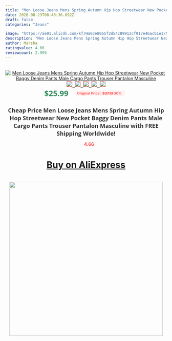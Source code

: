 ```yaml
---
title: "Men Loose Jeans Mens Spring Autumn Hip Hop Streetwear New Pocket Baggy Denim Pants Male Cargo Pants Trouser Pantalon Masculine"
date: 2020-08-23T08:40:36.892Z
draft: false
categories: "Jeans"

image: "https://ae01.alicdn.com/kf/Ha03e8065f2d54c89913cf917e46acb1eI/Men-Loose-Jeans-Mens-Spring-Autumn-Hip-Hop-Streetwear-New-Pocket-Baggy-Denim-Pants-Male-Cargo.jpg"
description: "Men Loose Jeans Mens Spring Autumn Hip Hop Streetwear New Pocket Baggy Denim Pants Male Cargo Pants Trouser Pantalon Masculine"
author: Marsha
ratingvalue: 4.66
reviewcount: 2.999
---
```

<br>
<div style="text-align: center;">
<a href="https://s.click.aliexpress.com/e/_AnVB0h" target="_blank" rel="nofollow noopener noreferrer"><img alt="Men Loose Jeans Mens Spring Autumn Hip Hop Streetwear New Pocket Baggy Denim Pants Male Cargo Pants Trouser Pantalon Masculine" class="magnifier-image" src="https://ae01.alicdn.com/kf/Ha03e8065f2d54c89913cf917e46acb1eI/Men-Loose-Jeans-Mens-Spring-Autumn-Hip-Hop-Streetwear-New-Pocket-Baggy-Denim-Pants-Male-Cargo.jpg_640x640.jpg">
<br>
<img style="border:1px solid salmon" src="https://ae01.alicdn.com/kf/Ha03e8065f2d54c89913cf917e46acb1eI/Men-Loose-Jeans-Mens-Spring-Autumn-Hip-Hop-Streetwear-New-Pocket-Baggy-Denim-Pants-Male-Cargo.jpg_120x120.jpg">&nbsp;&nbsp;<img style="border:1px solid salmon" src="https://ae01.alicdn.com/kf/H22066176fa544857bbbcd718fd3649eep/Men-Loose-Jeans-Mens-Spring-Autumn-Hip-Hop-Streetwear-New-Pocket-Baggy-Denim-Pants-Male-Cargo.jpg_120x120.jpg">&nbsp;&nbsp;<img style="border:1px solid salmon" src="https://ae01.alicdn.com/kf/Hbdb3ff4e240a4bb28dfd54bbb5cc59452/Men-Loose-Jeans-Mens-Spring-Autumn-Hip-Hop-Streetwear-New-Pocket-Baggy-Denim-Pants-Male-Cargo.jpg_120x120.jpg">&nbsp;&nbsp;<img style="border:1px solid salmon" src="https://ae01.alicdn.com/kf/H41cd9e1f862c49a9984467a09d04359bh/Men-Loose-Jeans-Mens-Spring-Autumn-Hip-Hop-Streetwear-New-Pocket-Baggy-Denim-Pants-Male-Cargo.jpg_120x120.jpg">&nbsp;&nbsp;<img style="border:1px solid salmon" src="https://ae01.alicdn.com/kf/H00a0743765444e3ab4d7b33704eaab25H/Men-Loose-Jeans-Mens-Spring-Autumn-Hip-Hop-Streetwear-New-Pocket-Baggy-Denim-Pants-Male-Cargo.jpg_120x120.jpg"></a></div><br0>
<div style="text-align: center;"><span style="background-color: white; border: 0px; box-sizing: border-box; color: seagreen; display: inline-block; font-family: &quot;open sans&quot; , &quot;arial&quot; , &quot;helvetica&quot; , sans-serif , &quot;heiti&quot;; font-size: 24px; font-stretch: inherit; font-weight: 700; line-height: inherit; margin: 0px 10px 0px 0px; padding: 0px; vertical-align: middle;">$25.99 </span>
<span style="background: rgb(255 , 241 , 241); border-radius: 3px; border: 0px; box-sizing: border-box; color: #ff4747; display: inline-block; font-family: inherit; font-size: 12px; font-stretch: inherit; font-style: inherit; font-variant: inherit; font-weight: 600; line-height: inherit; margin: 0px; padding: 2px 5px; transform: scale(0.9); vertical-align: middle;">Original Price : <b style="text-decoration: line-through;">$37.13 </b> 30%&nbsp;&nbsp;</span></div>
<h1 style="color: #333333; display: inline-block; font-family: &quot;open sans&quot; , &quot;arial&quot; , &quot;helvetica&quot; , sans-serif , &quot;heiti&quot;; font-size: 18px; font-stretch: inherit; font-weight: 700; text-align: center;">Cheap Price Men Loose Jeans Mens Spring Autumn Hip Hop Streetwear New Pocket Baggy Denim Pants Male Cargo Pants Trouser Pantalon Masculine with FREE Shipping Worldwide!</h1>
<div style="color: #ff4747; text-align: center;">
<img src="https://4.bp.blogspot.com/-M0ZcTcb-5uY/XleCXlxnR4I/AAAAAAAAAEc/OrjgMkXV1oMQFaCRZj5HQwOCBcu3w1FegCPcBGAYYCw/s1600/star.png" style="height: 15px;">&nbsp;<b>4.66</b></div>
<div class="button_cont" align="center"><a class="buynow_a" href="https://s.click.aliexpress.com/e/_AnVB0h" target="_blank" rel="nofollow noopener noreferrer"><H1>Buy on AliExpress</H1></a></div><br>
<div class="separator" style="clear: both; text-align: center;">
<img src="https://lh3.googleusercontent.com/-pTy5HemUv9M/XlePHvY0dAI/AAAAAAAAAE4/0nX5iRUoIWY8eMW9Dpxeirr157OZliDIgCLcBGAsYHQ/s1600/badge.gif" width="480">
</div>
